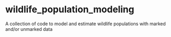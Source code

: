 # wildlife_population_modeling
A collection of code to model and estimate wildlife populations with marked and/or unmarked data
